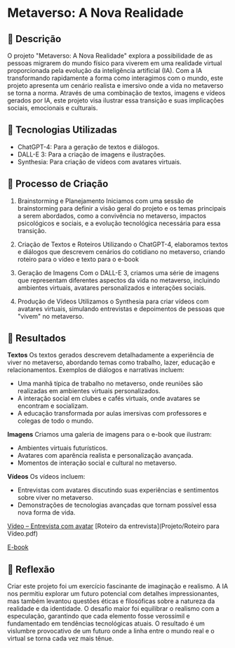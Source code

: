 # **Metaverso: A Nova Realidade**

## **📒 Descrição**
O projeto "Metaverso: A Nova Realidade" explora a possibilidade de as pessoas migrarem do mundo físico para viverem em uma realidade virtual proporcionada pela evolução da inteligência artificial (IA). Com a IA transformando rapidamente a forma como interagimos com o mundo, este projeto apresenta um cenário realista e imersivo onde a vida no metaverso se torna a norma. Através de uma combinação de textos, imagens e vídeos gerados por IA, este projeto visa ilustrar essa transição e suas implicações sociais, emocionais e culturais.

## **🤖 Tecnologias Utilizadas**
- ChatGPT-4: Para a geração de textos e diálogos.
- DALL-E 3: Para a criação de imagens e ilustrações.
- Synthesia: Para criação de vídeos com avatares virtuais.

## **🧐 Processo de Criação**

 1. Brainstorming e Planejamento
Iniciamos com uma sessão de brainstorming para definir a visão geral do projeto e os temas principais a serem abordados, como a convivência no metaverso, impactos psicológicos e sociais, e a evolução tecnológica necessária para essa transição.

 2. Criação de Textos e Roteiros
Utilizando o ChatGPT-4, elaboramos textos e diálogos que descrevem cenários do cotidiano no metaverso, criando roteiro para o vídeo e texto para o e-book 

 3. Geração de Imagens
Com o DALL-E 3, criamos uma série de imagens que representam diferentes aspectos da vida no metaverso, incluindo ambientes virtuais, avatares personalizados e interações sociais.

 4. Produção de Vídeos
Utilizamos o Synthesia para criar vídeos com avatares virtuais, simulando entrevistas e depoimentos de pessoas que "vivem" no metaverso. 


## **🚀 Resultados**
 **Textos**
Os textos gerados descrevem detalhadamente a experiência de viver no metaverso, abordando temas como trabalho, lazer, educação e relacionamentos. Exemplos de diálogos e narrativas incluem:

- Uma manhã típica de trabalho no metaverso, onde reuniões são realizadas em ambientes virtuais personalizados.
- A interação social em clubes e cafés virtuais, onde avatares se encontram e socializam.
- A educação transformada por aulas imersivas com professores e colegas de todo o mundo.

 **Imagens**
Criamos uma galeria de imagens para o e-book que ilustram:

- Ambientes virtuais futurísticos.
- Avatares com aparência realista e personalização avançada.
- Momentos de interação social e cultural no metaverso.

 **Vídeos**
Os vídeos incluem:

- Entrevistas com avatares discutindo suas experiências e sentimentos sobre viver no metaverso.
- Demonstrações de tecnologias avançadas que tornam possível essa nova forma de vida.

[Vídeo – Entrevista com avatar](https://youtu.be/5G8xCCeo3m8)
[Roteiro da entrevista](Projeto/Roteiro para Vídeo.pdf)

[E-book](Projeto/e-book.pdf)

## **💭 Reflexão**
Criar este projeto foi um exercício fascinante de imaginação e realismo. A IA nos permitiu explorar um futuro potencial com detalhes impressionantes, mas também levantou questões éticas e filosóficas sobre a natureza da realidade e da identidade. O desafio maior foi equilibrar o realismo com a especulação, garantindo que cada elemento fosse verossímil e fundamentado em tendências tecnológicas atuais. O resultado é um vislumbre provocativo de um futuro onde a linha entre o mundo real e o virtual se torna cada vez mais tênue.
